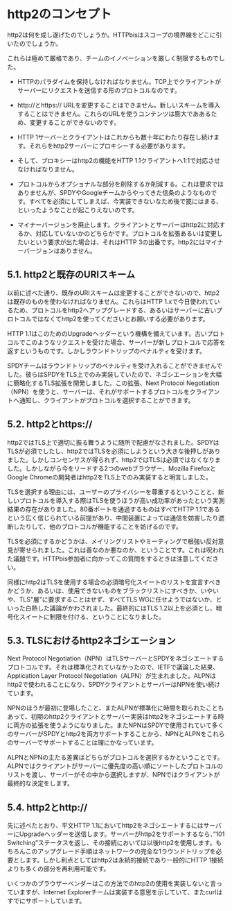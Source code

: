 # http2のコンセプト

http2は何を成し遂げたのでしょうか。HTTPbisはスコープの境界線をどこに引いたのでしょうか。

これらは極めて厳格であり、チームのイノベーションを厳しく制限するものでした。

- HTTPのパラダイムを保持しなければなりません。TCP上でクライアントがサーバーにリクエストを送信する形のプロトコルなのです。

- http://とhttps:// URLを変更することはできません。新しいスキームを導入することはできません。これらのURLを使うコンテンツは膨大でああるため、変更することができないのです。

- HTTP 1サーバーとクライアントはこれからも数十年にわたり存在し続けます。それらをhttp2サーバーにプロキシーする必要があります。

- そして、プロキシーはhttp2の機能をHTTP 1.1クライアントへ1:1で対応させなければなりません。

- プロトコルからオプショナルな部分を削除するか削減する。これは要求ではありませんが、SPDYやGoogleチームからやってきた信条のようなものです。すべてを必須にしてしまえば、今実装できないなため後で罠にはまる、といったようなことが起こりえないのです。

- マイナーバージョンを廃止します。クライアントとサーバーはhttp2に対応するか、対応していないかのどちらかです。プロトコルを拡張あるいは変更したいという要求が出た場合は、それはHTTP 3の出番です。http2にはマイナーバージョンはありません。

## 5.1. http2と既存のURIスキーム

以前に述べた通り、既存のURIスキームは変更することができないので、http2は既存のものを使わなければなりません。これらはHTTP 1.xで今日使われているため、プロトコルをhttp2へアップグレードする、あるいはサーバーに古いプロトコルではなくてhttp2を使ってくださいとお願いする必要があります。

HTTP 1.1はこのためのUpgradeヘッダーという機構を備えています。古いプロトコルでこのようなリクエストを受けた場合、サーバーが新しプロトコルで応答を返すというものです。しかしラウンドトリップのペナルティを受けます。

SPDYチームはラウンドトリップのペナルティを受け入れることができませんでした。彼らはSPDYをTLS上でのみ実装していたので、ネゴシエーションを大幅に簡略化するTLS拡張を開発しました。この拡張、Next Protocol Negotiation（NPN）を使うと、サーバーは、それがサポートするプロトコルをクライアントへ通知し、クライアントがプロトコルを選択することができます。

## 5.2. http2とhttps://

http2ではTLS上で適切に振る舞うように随所で配慮がなされました。SPDYはTLSが必須でしたし、http2ではTLSを必須にしようという大きな後押しがありました。しかしコンセンサスが得られず、http2ではTLSは必須ではなくなりました。しかしながら今をリードする2つのwebブラウザー、Mozilla FirefoxとGoogle Chromeの開発者はhttp2をTLS上でのみ実装すると明言しました。

TLSを選択する理由には、ユーザーのプライバシーを尊重するということと、新しいプロトコルを導入する際はTLSを使うほうが高い成功率があったという実測結果の存在がありました。80番ポートを通過するものはすべてHTTP 1.1であるという広く信じられている前提があり、中間装置によっては通信を妨害したり遮断したりして、他のプロトコルが機能することを妨げるのです。

TLSを必須にするかどうかは、メイリングリストやミーティングで根強い反対意見が寄せられました。これは善なのか悪なのか、ということです。これは呪われた議題です。HTTPbis参加者に向かってこの質問をするときは注意してください。

同様にhttp2はTLSを使用する場合の必須暗号化スイートのリストを宣言すべきかどうか、あるいは、使用できないものをブラックリストにすべきか、いやいや、TLS"層"に要求することはせず、すべてTLS WGに任せようではないか、といった白熱した議論がかわされました。最終的にはTLS 1.2以上を必須とし、暗号化スイートに制限を付ける、ということになりました。

## 5.3. TLSにおけるhttp2ネゴシエーション

Next Protocol Negotiation（NPN）はTLSサーバーとSPDYをネゴシエートするプロトコルです。それは標準化されていなかったので、IETFで議論した結果、Application Layer Protocol Negotiation（ALPN）が生まれました。ALPNはhttp2で使われることになり、SPDYクライアントとサーバーはNPNを使い続けています。

NPNのほうが最初に登場したこと、またALPNが標準化に時間を取られたこともあって、初期のhttp2クライアントとサーバー実装はhttp2をネゴシエートする時に両方の拡張を使うようになりました。またNPNはSPDYで使用されていて多くのサーバーがSPDYとhttp2を両方サポートすることから、NPNとALPNをこれらのサーバーでサポートすることは理にかなっています。

ALPNとNPNの主たる差異はどちらがプロトコルを選択するかということです。ALPNではクライアントがサーバーに優先度の高い順にソートしたプロトコルのリストを渡し、サーバーがその中から選択しますが、NPNではクライアントが最終的な決定をします。

## 5.4. http2とhttp://

先に述べたとおり、平文HTTP 1.1においてhttp2をネゴシエートするにはサーバーにUpgradeヘッダーを送信します。サーバーがhttp2をサポートするなら、”101 Switching”ステータスを返し、その接続においては以後http2を使用します。もちろんこのアップグレード手順はネットワークの完全な1ラウンドトリップを必要とします。しかし利点としてはhttp2は永続的接続であり一般的にHTTP 1接続よりも多くの部分を再利用可能です。

いくつかのブラウザーベンダーはこの方法でのhttp2の使用を実装しないと言っていますが、Internet Explorerチームは実装する意思を示していて、またcurlはすでにサポートしています。
